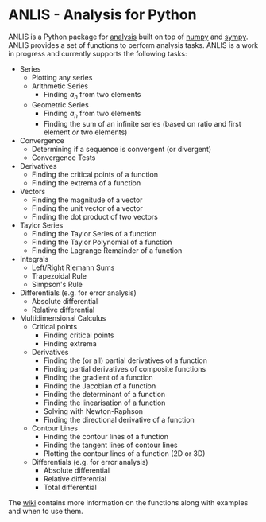 # ANLIS - Analysis for Python

ANLIS is a Python package for [analysis](https://en.wikipedia.org/wiki/Mathematical_analysis) built on top of [numpy]( https://www.numpy.org/ ) and [sympy]( https://www.sympy.org/en/index.html ). ANLIS provides a set of functions to perform analysis tasks. ANLIS is a work in progress and currently supports the following tasks:

- Series
    - Plotting any series
    - Arithmetic Series
        - Finding $a_n$ from two elements
    - Geometric Series
        - Finding $a_n$ from two elements
        - Finding the sum of an infinite series (based on ratio and first element *or* two elements)
- Convergence
    - Determining if a sequence is convergent (or divergent)
    - Convergence Tests
- Derivatives
    - Finding the critical points of a function
    - Finding the extrema of a function
- Vectors
    - Finding the magnitude of a vector
    - Finding the unit vector of a vector
    - Finding the dot product of two vectors
- Taylor Series
    - Finding the Taylor Series of a function
    - Finding the Taylor Polynomial of a function
    - Finding the Lagrange Remainder of a function
- Integrals
    - Left/Right Riemann Sums
    - Trapezoidal Rule
    - Simpson's Rule
- Differentials (e.g. for error analysis)
    - Absolute differential
    - Relative differential
- Multidimensional Calculus
    - Critical points
        - Finding critical points
        - Finding extrema
    - Derivatives
        - Finding the (or all) partial derivatives of a function
        - Finding partial derivatives of composite functions
        - Finding the gradient of a function
        - Finding the Jacobian of a function
        - Finding the determinant of a function
        - Finding the linearisation of a function
        - Solving with Newton-Raphson
        - Finding the directional derivative of a function
    - Contour Lines
        - Finding the contour lines of a function
        - Finding the tangent lines of contour lines
        - Plotting the contour lines of a function (2D or 3D)
    - Differentials (e.g. for error analysis)
        - Absolute differential
        - Relative differential
        - Total differential

The [wiki](https://github.com/dxstiny/anlis/wiki) contains more information on the functions along with examples and when to use them.
